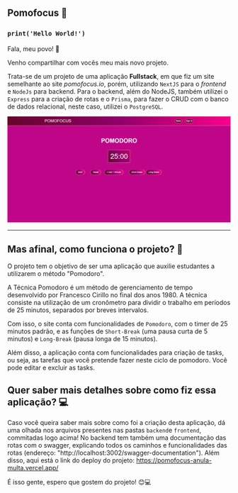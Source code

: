 
## Pomofocus 🍅

### `print('Hello World!')`

Fala, meu povo! 🤖

Venho compartilhar com vocês meu mais novo projeto.

Trata-se de um projeto de uma aplicação **Fullstack**, em que fiz um site semelhante ao site *pomofocus.io*, porém, utilizando `NextJS` para o *frontend* e `NodeJs` para backend. Para o backend, além do NodeJS, também utilizei o `Express` para a criação de rotas e o `Prisma`, para fazer o CRUD com o banco de dados relacional, neste caso, utilizei o `PostgreSQL`.

![Imagem Palestra CDL](https://github.com/louuispy/AnulaMulta/blob/main/Pomofocus.png)

---

## Mas afinal, como funciona o projeto? 🧐

O projeto tem o objetivo de ser uma aplicação que auxilie estudantes a utilizarem o método "Pomodoro".

A Técnica Pomodoro é um método de gerenciamento de tempo desenvolvido por Francesco Cirillo no final dos anos 1980. A técnica consiste na utilização de um cronômetro para dividir o trabalho em períodos de 25 minutos, separados por breves intervalos.

Com isso, o site conta com funcionalidades de `Pomodoro`, com o timer de 25 minutos padrão, e as funções de `Short-Break` (uma pausa curta de 5 minutos) e `Long-Break` (pausa longa de 15 minutos).

Além disso, a aplicação conta com funcionalidades para criação de tasks, ou seja, as tarefas que você pretende fazer neste ciclo de pomodoro. Você pode editar e excluir as tasks.

## Quer saber mais detalhes sobre como fiz essa aplicação? 💻
Caso você queira saber mais sobre como foi a criação desta aplicação, dá uma olhada nos arquivos presentes nas pastas `backend`e `frontend`, commitadas logo acima! No backend tem também uma documentação das rotas com o swagger, explicando todos os caminhos e funcionalidades das rotas (endereço: "http://localhost:3002/swagger-documentation"). Além disso, aqui está o link do deploy do projeto: https://pomofocus-anula-multa.vercel.app/

É isso gente, espero que gostem do projeto! 😊💻






